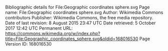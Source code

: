Bibliographic details for File:Geographic coordinates sphere.svg
Page name: File:Geographic coordinates sphere.svg
Author: Wikimedia Commons contributors
Publisher: Wikimedia Commons, the free media repository.
Date of last revision: 8 August 2015 23:47 UTC
Date retrieved:
5 October 2017 12:42 UTC
Permanent URL: https://commons.wikimedia.org/w/index.php?title=File:Geographic_coordinates_sphere.svg&oldid=168016530
Page Version ID: 168016530
